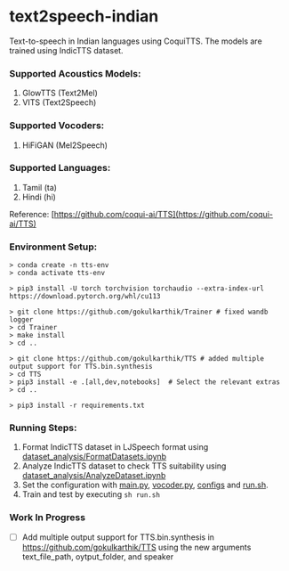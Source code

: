 # text2speech-indian

Text-to-speech in Indian languages using CoquiTTS. The models are trained using IndicTTS dataset.

### Supported Acoustics Models:
1. GlowTTS (Text2Mel)
2. VITS (Text2Speech)

### Supported Vocoders:
1. HiFiGAN (Mel2Speech)

### Supported Languages:
1. Tamil (ta)
2. Hindi (hi)

Reference: [https://github.com/coqui-ai/TTS](https://github.com/coqui-ai/TTS)

### Environment Setup:
```
> conda create -n tts-env
> conda activate tts-env

> pip3 install -U torch torchvision torchaudio --extra-index-url https://download.pytorch.org/whl/cu113

> git clone https://github.com/gokulkarthik/Trainer # fixed wandb logger
> cd Trainer
> make install
> cd ..

> git clone https://github.com/gokulkarthik/TTS # added multiple output support for TTS.bin.synthesis
> cd TTS
> pip3 install -e .[all,dev,notebooks]  # Select the relevant extras
> cd ..

> pip3 install -r requirements.txt
```

### Running Steps:
1. Format IndicTTS dataset in LJSpeech format using [dataset_analysis/FormatDatasets.ipynb](./dataset_analysis/FormatDatasets.ipynb)
2. Analyze IndicTTS dataset to check TTS suitability using [dataset_analysis/AnalyzeDataset.ipynb](./dataset_analysis/AnalyzeDataset.ipynb)
3. Set the configuration with [main.py](./main.py), [vocoder.py](./vocoder.py), [configs](./configs) and [run.sh](./run.sh).
4. Train and test by executing `sh run.sh`

### Work In Progress
- [ ] Add multiple output support for TTS.bin.synthesis in https://github.com/gokulkarthik/TTS using the new arguments text_file_path, oytput_folder, and speaker